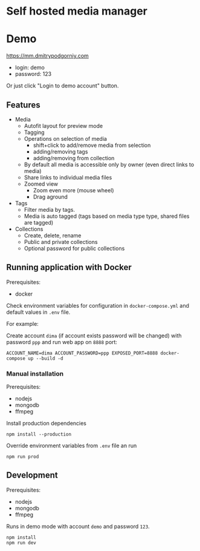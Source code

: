 # Self hosted media manager

# Demo

https://mm.dmitrypodgorniy.com

- login: demo
- password: 123

Or just click "Login to demo account" button.

## Features

- Media
    - Autofit layout for preview mode
    - Tagging
    - Operations on selection of media
        - shift+click to add/remove media from selection
        - adding/removing tags
        - adding/removing from collection
    - By default all media is accessible only by owner (even direct links to media)
    - Share links to individual media files
    - Zoomed view
        - Zoom even more (mouse wheel)
        - Drag aground
- Tags
    - Filter media by tags.
    - Media is auto tagged (tags based on media type type, shared files are tagged)
- Collections
    - Create, delete, rename
    - Public and private collections
    - Optional password for public collections


## Running application with Docker

Prerequisites:

- docker

Check environment variables for configuration in `docker-compose.yml` and default values in `.env` file.

For example:

Create account `dima` (if account exists password will be changed) with password `ppp` and run web app on `8888` port:

```
ACCOUNT_NAME=dima ACCOUNT_PASSWORD=ppp EXPOSED_PORT=8888 docker-compose up --build -d
```


### Manual installation

Prerequisites:

- nodejs
- mongodb
- ffmpeg

Install production dependencies

```
npm install --production
```

Override environment variables from `.env` file an run

```
npm run prod
```


## Development

Prerequisites:

- nodejs
- mongodb
- ffmpeg

Runs in demo mode with account `demo` and password `123`.

```
npm install
npm run dev
```
